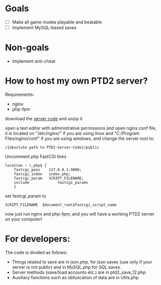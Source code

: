 # Goals
- [ ] Make all game modes playable and beatable
- [ ] Implement MySQL-based saves

# Non-goals
* Implement anti-cheat

# How to host my own PTD2 server?
Requirements:
* nginx
* php-fpm

download the [server code](https://github.com/KGMats/PTD2-Server-Code/archive/refs/heads/master.zip) and unzip it


open a text editor with administrative permissions and open nginx.conf file, it is located on "/etc/nginx/" if you are using linux and "C:/Program Files/nginx/conf" if you are using windows, and change the server root to: 

```
/{absolute path to PTD2-Server-Code}/public
```

Uncomment php FastCGI lines

```
location ~ \.php$ {
	fastcgi_pass    127.0.0.1:9000;
	fastcgi_index   index.php;
	fastcgi_param   SCRIPT_FILENAME;
	include	  			fastcgi_params
	}
```

set fastcgi_param to

```
SCRIPT_FILENAME  $document_root$fastcgi_script_name
```

now just run nginx and php-fpm, and you will have a working PTD2 server on your computer!

# For developers:
The code is divided as follows:
* Things related to save are in json.php, for json saves (use only if your server is not public) and in MySQL.php for SQL saves.
* Server methods (save/load accounts etc.) are in ptd2_save_12.php
* Auxiliary functions such as obfuscation of data are in Utils.php
